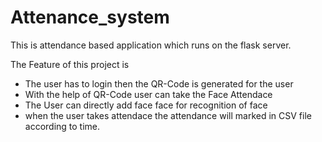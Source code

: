 # Attenance_system

This is attendance based application which runs on the flask server.

The Feature of this project is 

- The user has to login then the QR-Code is generated for the user
- With the help of QR-Code user can take the Face Attendace 
- The User can directly add face face for recognition of face 
- when the user takes attendace the attendance will marked in CSV file according to time.
